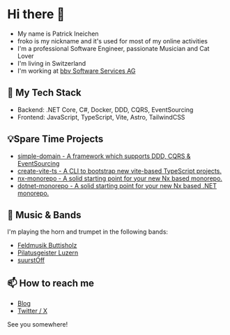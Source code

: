 # Hi there 👋

- My name is Patrick Ineichen
- froko is my nickname and it's used for most of my online activities
- I'm a professional Software Engineer, passionate Musician and Cat Lover
- I'm living in Switzerland
- I'm working at [bbv Software Services AG](https://bbv.ch)

## 🚀 My Tech Stack

- Backend: .NET Core, C#, Docker, DDD, CQRS, EventSourcing
- Frontend: JavaScript, TypeScript, Vite, Astro, TailwindCSS

## 💡Spare Time Projects

- [simple-domain - A framework which supports DDD, CQRS & EventSourcing](https://github.com/froko/simple-domain)
- [create-vite-ts - A CLI to bootstrap new vite-based TypeScript projects.](https://github.com/froko/create-vite-ts)
- [nx-monorepo - A solid starting point for your new Nx based monorepo.](https://github.com/froko/nx-monorepo)
- [dotnet-monorepo - A solid starting point for your new Nx based .NET monorepo.](https://github.com/froko/dotnet-monorepo)

## 🎺 Music & Bands

I'm playing the horn and trumpet in the following bands:

- [Feldmusik Buttisholz](https://feldmusik-buttisholz.ch)
- [Pilatusgeister Luzern](https://pgl.ch)
- [suurstOff](https://suurstoff.ch)

## 📫 How to reach me

- [Blog](https://frokonet.ch)
- [Twitter / X](https://x.com/froko)

See you somewhere!
